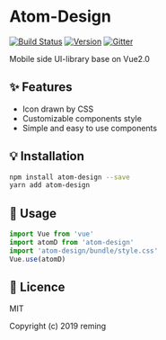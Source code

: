 # Atom-Design

[![Build Status](https://travis-ci.org/reming0227/atom-design.svg?branch=master)](https://travis-ci.org/reming0227/atom-design) [![Version](https://img.shields.io/badge/npm-1.3.1-blue.svg)](https://www.npmjs.com/package/atom-design) [![Gitter](https://badges.gitter.im/atom_design/AtomDesign.svg)](https://gitter.im/atom_design/AtomDesign?utm_source=badge&utm_medium=badge&utm_campaign=pr-badge)

Mobile side UI-library base on Vue2.0

## :sparkles: Features
* Icon drawn by CSS
* Customizable components style
* Simple and easy to use components

## :bulb: Installation

```bash
npm install atom-design --save
yarn add atom-design
```

## :wrench: Usage

```javascript
import Vue from 'vue'
import atomD from 'atom-design'
import 'atom-design/bundle/style.css'
Vue.use(atomD)
```

## :page_facing_up: Licence

MIT

Copyright (c) 2019 reming
